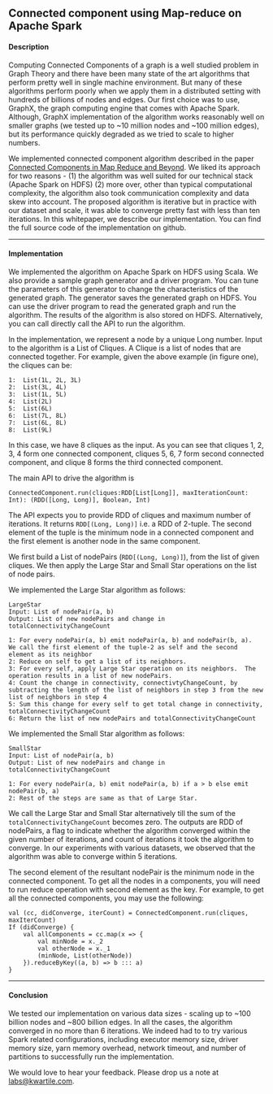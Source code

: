 ## Connected component using Map-reduce on Apache Spark

#### Description
Computing Connected Components of a graph is a well studied problem in Graph Theory and there have been many state of the art algorithms that perform pretty well in single machine environment.  But many of these algorithms perform poorly when we apply them in a distributed setting with hundreds of billions of nodes and edges.  Our first choice was to use, GraphX, the graph computing engine that comes with Apache Spark. Although, GraphX implementation of the algorithm works reasonably well on smaller graphs (we tested up to ~10 million nodes and ~100 million edges), but its performance quickly degraded as we tried to scale to higher numbers. 

We implemented connected component algorithm described in the paper [Connected Components in Map Reduce and Beyond](http://dl.acm.org/citation.cfm?id=2670997).  We liked its approach for two reasons - (1) the algorithm was well suited for our technical stack (Apache Spark on HDFS) (2) more over, other than typical computational complexity, the algorithm also took communication complexity and data skew into account.  The proposed algorithm is iterative but in practice with our dataset and scale, it was able to converge pretty fast with less than ten iterations. In this whitepaper, we describe our implementation.  You can find the full source code of the implementation on github.

---
#### Implementation
We implemented the algorithm on Apache Spark on HDFS using Scala.  We also provide a sample graph generator and a driver program.  You can tune the parameters of this generator to change the characteristics of the generated graph.  The generator saves the generated graph on HDFS.  You can use the driver program to read the generated graph and run the algorithm.  The results of the algorithm is also stored on HDFS.  Alternatively, you can call directly call the API to run the algorithm.

In the implementation, we represent a node by a unique Long number.  Input to the algorithm is a List of Cliques.  A Clique is a list of nodes that are connected together.  For example, given the above example (in figure one), the cliques can be:
```
1:	List(1L, 2L, 3L)
2:	List(3L, 4L)
3:	List(1L, 5L)
4:	List(2L)
5:	List(6L)
6:	List(7L, 8L)
7:	List(6L, 8L)
8:	List(9L)
```

In this case, we have 8 cliques as the input.  As you can see that cliques 1, 2, 3, 4 form one connected component, cliques 5, 6, 7 form second connected component, and clique 8 forms the third connected component.

The main API to drive the algorithm is 
```
ConnectedComponent.run(cliques:RDD[List[Long]], maxIterationCount: Int): (RDD([Long, Long)], Boolean, Int)
```
The API expects you to provide RDD of cliques and maximum number of iterations.  It returns ```RDD[(Long, Long)]``` i.e. a RDD of 2-tuple. The second element of the tuple is the minimum node in a connected component and the first element is another node in the same component.

We first build a List of nodePairs (```RDD[(Long, Long)]```), from the list of given cliques.  We then apply the Large Star and Small Star operations on the list of node pairs.  

We implemented the Large Star algorithm as follows:
```
LargeStar 
Input: List of nodePair(a, b)
Output: List of new nodePairs and change in totalConnectivityChangeCount

1: For every nodePair(a, b) emit nodePair(a, b) and nodePair(b, a).  We call the first element of the tuple-2 as self and the second element as its neighbor
2: Reduce on self to get a list of its neighbors.
3: For every self, apply Large Star operation on its neighbors.  The operation results in a list of new nodePairs.
4: Count the change in connectivity, connectivtyChangeCount, by subtracting the length of the list of neighbors in step 3 from the new list of neighbors in step 4
5: Sum this change for every self to get total change in connectivity, totalConnectivityChangeCount
6: Return the list of new nodePairs and totalConnectivityChangeCount
```
We implemented the Small Star algorithm as follows:
```
SmallStar 
Input: List of nodePair(a, b)
Output: List of new nodePairs and change in totalConnectivityChangeCount

1: For every nodePair(a, b) emit nodePair(a, b) if a > b else emit nodePair(b, a)
2: Rest of the steps are same as that of Large Star.
```
We call the Large Star and Small Star alternatively till the sum of the ```totalConnectivityChangeCount``` becomes zero.  The outputs are RDD of nodePairs, a flag to indicate whether the algorithm converged within the given number of iterations, and count of iterations it took the algorithm to converge.  In our experiments with various datasets, we observed that the algorithm was able to converge within 5 iterations. 

The second element of the resultant nodePair is the minimum node in the connected component.  To get all the nodes in a components, you will need to run reduce operation with second element as the key.  For example, to get all the connected components, you may use the following:
```
val (cc, didConverge, iterCount) = ConnectedComponent.run(cliques, maxIterCount)
If (didConverge) {
	val allComponents = cc.map(x => {
   		val minNode = x._2
		val otherNode = x._1
		(minNode, List(otherNode))
	}).reduceByKey((a, b) => b ::: a)
}
```

---
#### Conclusion
We tested our implementation on various data sizes - scaling up to ~100 billion nodes and ~800 billion edges.  In all the cases, the algorithm converged in no more than 6 iterations.  We indeed had to to try various Spark related configurations, including executor memory size, driver memory size, yarn memory overhead, network timeout, and number of partitions to successfully run the implementation.

We would love to hear your feedback.  Please drop us a note at labs@kwartile.com. 
